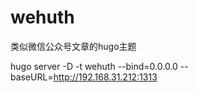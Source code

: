 # wehuth
类似微信公众号文章的hugo主题

hugo server -D -t wehuth --bind=0.0.0.0 --baseURL=http://192.168.31.212:1313
